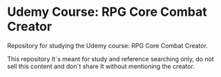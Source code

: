 # Udemy Course: RPG Core Combat Creator
Repository for studying the Udemy course: RPG Core Combat Creator.

This repository It´s meant for study and reference searching only, do not sell this content and don´t share It without mentioning the creator.
